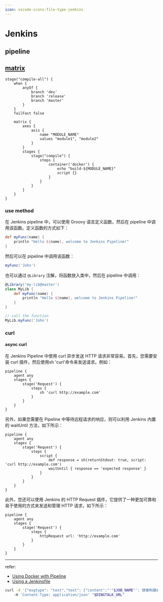 ```yaml
---
icon: vscode-icons:file-type-jenkins
---
```


# Jenkins

## pipeline

## [matrix](https://www.jenkins.io/doc/book/pipeline/syntax/#declarative-matrix)

```jenkinsfile
stage("compile-all") {
    when {
        anyOf {
            branch 'dev'
            branch 'release'
            branch 'master'
        }
    }
    failFast false
    
    matrix {
        axes {
            axis {
                name "MODULE_NAME"
                values "module1", "module2"
            }                 
        }
        stages {
            stage("compile") {
                steps {
                    container('docker') {
                        echo "build-${MODULE_NAME}"
                        script {}
                    }
                }
            }
        }
    }
}
```

### use method

在 Jenkins pipeline 中，可以使用 Groovy 语言定义函数，然后在 pipeline 中调用该函数。定义函数的方式如下：

```groovy
def myFunc(name) {
    println "Hello ${name}, welcome to Jenkins Pipeline!"
}
```

然后可以在 pipeline 中调用该函数：

```groovy
myFunc('John')
```

也可以通过 `@Library` 注解，将函数放入类中，然后在 pipeline 中调用：

```groovy
@Library('my-lib@master')
class MyLib {
    def myFunc(name) {
        println "Hello ${name}, welcome to Jenkins Pipeline!"
    }
}

// call the function
MyLib.myFunc('John')
```

### curl

#### async curl

在 Jenkins Pipeline 中使用 curl 异步发送 HTTP 请求非常容易。首先，您需要安装 curl 插件，然后使用sh 'curl'命令来发送请求。例如：

```jenkinsfile
pipeline {
    agent any
    stages {
        stage('Request') {
            steps {
                sh 'curl http://example.com'
            }
        }
    }
}
```

另外，如果您需要在 Pipeline 中等待远程请求的响应，则可以利用 Jenkins 内置的 waitUntil 方法，如下所示：

```jenkinsfile
pipeline {
    agent any
    stages {
        stage('Request') {
            steps {
                script {
                    def response = sh(returnStdout: true, script: 'curl http://example.com')
                    waitUntil { response == 'expected response' }
                }
            }
        }
    }
}
```

此外，您还可以使用 Jenkins 的 HTTP Request 插件，它提供了一种更加可靠和易于使用的方式来发送和管理 HTTP 请求，如下所示：

```jenkinsfile
pipeline {
    agent any
    stages {
        stage('Request') {
            steps {
                httpRequest url: 'http://example.com'
            }
        }
    }
}
```

---

refer:

- [Using Docker with Pipeline](https://www.jenkins.io/doc/book/pipeline/docker/)
- [Using a Jenkinsfile](https://www.jenkins.io/doc/book/pipeline/jenkinsfile/)

```bash
curl -d '{"msgtype": "text","text": {"content":"'"$JOB_NAME"': 镜像构建成功'"${BASIN_IMAGE}, ${DEPS_IMAGE}"'，已推送至镜像仓库"}, "at": { "atMobiles": ["'"$OWNER_PHONE"'"] }}' \ 
    -H 'Content-Type: application/json' "$DINGTALK_URL"
```
